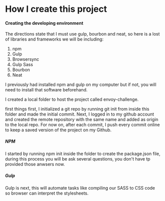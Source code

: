 # How I create this project

#### Creating the developing environment
The directions state that I must use gulp, bourbon and neat, so here is a lost of libraries and frameworks we will be including:

1. npm
2. Gulp
3. Browsersync
4. Gulp Sass
5. Bourbon
6. Neat

I previously had installed npm and gulp on my computer but if not, you will need to install that software beforehand.

I created a local folder to host the project called envoy-challenge.

first things first, I initialized a git repo by running git init from inside this folder and made the initial commit. Next, I logged in to my github account and created the remote repository with the same name and added as origin to the local repo.  For now on, after each commit, I push every commit online to keep a saved version of the project on my Github.

##### NPM

I started by running npm init inside the folder to create the package.json file, during this process you will be ask several questions, you don't have tp provided those anwsers now. 

##### Gulp

Gulp is next, this will automate tasks like compiling our SASS to CSS code so browser can interpret the stylesheets.